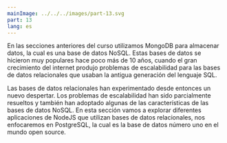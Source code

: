 ```yaml
---
mainImage: ../../../images/part-13.svg
part: 13
lang: es
---
```


<div class="intro">

En las secciones anteriores del curso utilizamos MongoDB para almacenar datos, la cual es una base de datos NoSQL. Estas bases de datos se hicieron muy populares hace poco más de 10 años, cuando el gran crecimiento del internet produjo problemas de escalabilidad para las bases de datos relacionales que usaban la antigua generación del lenguaje SQL.

Las bases de datos relacionales han experimentado desde entonces un nuevo despertar. Los problemas de escalabilidad han sido parcialmente resueltos y también han adoptado algunas de las características de las bases de datos NoSQL. En esta sección vamos a explorar diferentes aplicaciones de NodeJS que utilizan bases de datos relacionales, nos enfocaremos en PostgreSQL, la cual es la base de datos número uno en el mundo open source.

</div>
